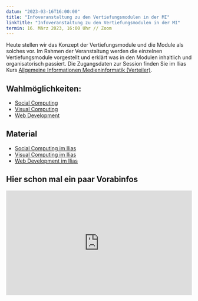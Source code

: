 ```yaml
---
datum: "2023-03-16T16:00:00"
title: "Infoveranstaltung zu den Vertiefungsmodulen in der MI"
linkTitle: "Infoveranstaltung zu den Vertiefungsmodulen in der MI"
termin: 16. März 2023, 16:00 Uhr // Zoom
---
```

Heute stellen wir das Konzept der Vertiefungsmodule und die Module als solches vor. Im Rahmen der Veranstaltung werden die einzelnen Vertiefungsmodule vorgestellt und erklärt was in den Modulen inhaltlich und organisatorisch passiert. Die Zugangsdaten zur Session finden Sie im Ilias Kurs [Allgemeine Informationen Medieninformatik (Verteiler)](https://ilias.th-koeln.de/goto.php?target=crs_1179701&client_id=ILIAS_FH_Koeln).

## Wahlmöglichkeiten:
- [Social Computing](/study/bachelor/moduls/ba_vertiefung_socialcomputing/)
- [Visual Computing](/study/bachelor/moduls/ba_vertiefung-visual-computing/)
- [Web Development](/study/bachelor/moduls/ba_vertiefung-web_development/)

## Material
- [Social Computing im Ilias](https://ilias.th-koeln.de/goto.php?target=crs_1239386&client_id=ILIAS_FH_Koeln)
- [Visual Computing im Ilias](https://ilias.th-koeln.de/goto.php?target=crs_1238914&client_id=ILIAS_FH_Koeln)
- [Web Development im Ilias](https://ilias.th-koeln.de/goto.php?target=crs_1238198&client_id=ILIAS_FH_Koeln)

## Hier schon mal ein paar Vorabinfos

<div style="position: relative; padding-bottom: 56.25%; height: 0; overflow: hidden;">
<iframe width="560" height="315" src="https://www.youtube.com/embed/MgrXsewf4Sw" style="position: absolute; top: 0; left: 0; width: 100%; height: 100%; border:0;" title="YouTube video player" frameborder="0" allow="accelerometer; autoplay; clipboard-write; encrypted-media; gyroscope; picture-in-picture; web-share" allowfullscreen></iframe>
  
</div>